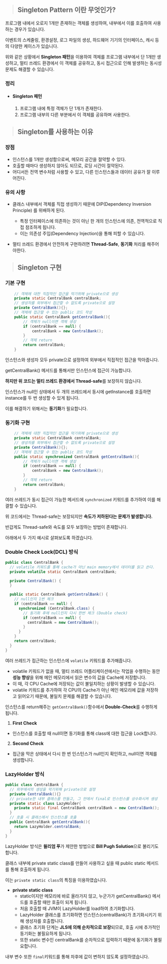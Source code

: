 > ## Singleton Pattern 이란 무엇인가?
프로그램 내에서 오로지 1개만 존재하는 객체를 생성하여, 내부에서 이를 호출하여 사용하는 경우가 있습니다.

이벤트의 스케줄링, 환경설정, 로그 파일의 생성, 하드웨어 기기의 인터페이스, 캐시 등의 다양한 케이스가 있습니다.

위와 같은 상황에서 **Singleton 패턴**을 이용하여 객체를 프로그램 내부에서 단 1개만 생성하고,
멀티 쓰레드 환경에서 이 객체를 공유하고, 동시 접근으로 인해 발생하는 동시성 문제도 해결할 수 있습니다.

### 정리
- #### **Singleton 패턴**
  1. 프로그램 내에 특정 객체가 단 1개가 존재한다.
  2. 프로그램 내부의 다른 부분에서 이 객체를 공유하며 사용한다.

> ## Singleton를 사용하는 이유

### 장점
- 인스턴스를 1개만 생성함으로써, 메모리 공간을 절약할 수 있다.
- 호출할 때마다 생성하지 않아도 되므로, 로딩 시간이 절약된다.
- 어디서든 전역 변수처럼 사용할 수 있고, 다른 인스턴스들과 데이터 공유가 잘 이루어진다.

### 유의 사항
- 클래스 내부에서 객체를 직접 생성하기 때문에 DIP(Dependency Inversion Principle) 를 위배하게 된다.
  - 특정 인터페이스에 의존하는 것이 아닌 한 개의 인스턴스에 의존, 전역적으로 직접 참조하게 됩니다.
  - 이는 의존성 주입(Dependency Injection)을 통해 피할 수 있습니다. 
  
- 멀티 쓰레드 환경에서 안전하게 구현하려면 **Thread-Safe**, **동기화** 처리를 해주어야한다.

> ## Singleton 구현

### 기본 구현
```java
    // 객체에 대한 직접적인 접근을 막기위해 private으로 생성
    private static CentralBank centralBank;
    // 생성자를 외부에서 접근할 수 없도록 private으로 설정
    private CentralBank(){};
    // 객체에 접근할 수 있는 public 코드 작성
    public static CentralBank getCentralBank(){
        // 객체가 null이면 객체 생성
        if (centralBank == null) {
            centralBank = new CentralBank();
        }
        // 객체 return
        return centralBank;
    }
```
인스턴스와 생성자 모두 private으로 설정하여 외부에서 직접적인 접근을 막아줍니다.

getCentralBank() 메서드를 통해서만 인스턴스에 접근이 가능합니다.

**하지만 위 코드는 멀티 쓰레드 환경에서 Thread-safe**를 보장하지 않습니다.

인스턴스가 null인 상태에서 두 개의 쓰레드에서 동시에 getInstance를 호출하면 instance를 두 번 생성할 수 있게 됩니다. 

이를 해결하기 위해서는 **동기화**가 필요합니다.

### 동기화 구현
```java
    // 객체에 대한 직접적인 접근을 막기위해 private으로 생성
    private static CentralBank centralBank;
    // 생성자를 외부에서 접근할 수 없도록 private으로 설정
    private CentralBank(){};
    // 객체에 접근할 수 있는 public 코드 작성
    public static synchronized CentralBank getCentralBank(){
        // 객체가 null이면 객체 생성
        if (centralBank == null) {
            centralBank = new CentralBank();
        }
        // 객체 return
        return centralBank;
    }
```

여러 쓰레드가 동시 접근이 가능한 메서드에 ```synchronized``` 키워드를 추가하여 이를 해결할 수 있습니다.

위 코드에서는 Thread-safe는 보장되지만 **속도가 저하된다는 문제가 발생합니다.**

반갑게도 Thread-safe와 속도를 모두 보장하는 방법이 존재합니다.

아래에서 두 가지 예시로 살펴보도록 하겠습니다.

### Double Check Lock(DCL) 방식

```java
public class CentralBank {
  // volatile 키워드를 통해 cache가 아닌 main memory에서 데이터를 읽고 쓴다.
  private volatile static CentralBank centralBank;

  private CentralBank() {
  }

  public static CentralBank getCentralBank() {
    // null인지 1번 체크
    if (centralBank == null) {
      synchronized (CentralBank.class) {
        // 동기화 후에 null인지 다시 한번 체크 (Double check)
        if (centralBank == null) {
          centralBank = new CentralBank();
        }
      }
    }
    return centralBank;
  }
}
```

여러 쓰레드가 접근하는 인스턴스에 ```volatile``` 키워드를 추가해줍니다.
  - volatile 키워드가 없을 때, 멀티 쓰레드 어플리케이션에서는 작업을 수행하는 동안 **성능 향상**을 위해 메인 메모리에서 읽은 변수의 값을 Cache에 저장합니다.
  - 이 때, 각 CPU Cache에 저장되는 값이 불일치하는 상황이 발생할 수 있습니다.
  - volatile 키워드를 추가하여 각 CPU의 Cache가 아닌 메인 메모리에 값을 저장하고 읽어오기 때문에, 불일치 문제를 해결할 수 있습니다.  
  
인스턴스를 return해주는 ```getCentralBank()```함수에서 **Double-Check**를 수행하게 됩니다.
1. **First Check**
  - 인스턴스를 호출할 때 null이면 동기화를 통해 class에 대한 접근을 Lock합니다.
2. **Second Check**
  - 접근을 막은 상태에서 다시 한 번 인스턴스가 null인지 확인하고, null이면 객체를 생성합니다.

### LazyHolder 방식

```java
public class CentralBank {
  // 외부에서의 생성을 막기위해 private으로 설정
  private CentralBank(){}
  // private한 내부 클래스를 만들고, 그 안에서 final로 인스턴스를 상수화시켜 생성
  private static class LazyHolder{
    private static final CentralBank centralBank = new CentralBank();
  }
  // 호출 시 클래스에서 인스턴스를 호출
  public CentralBank getCentralBank(){
    return LazyHolder.centralBank;
  }
}
```

LazyHolder 방식은 **윌리엄 푸**가 제안한 방법으로 **Bill Pugh Solution**으로 불리기도 합니다.

클래스 내부에 private static class를 만들어 사용하고 싶을 때 public static 메서드를 통해 호출하게 됩니다.

이는 ```private static class```의 특징을 이용하였습니다.
  - **private static class**
    - static이지만 메모리에 바로 올라가지 않고, 누군가가 getCentralBank() 메서드를 호출할 때만 호출이 되게 됩니다.
    - 처음 호출할 때 JVM이 LazyHolder를 load하여 초기화합니다. 
    - LazyHolder 클래스를 초기화하면 인스턴스(centralBank)가 초기화시키기 위해 생성자를 호출합니다.
    - 클래스 초기화 단계는 **JLS에 의해 순차적으로 보장**되므로, 호출 시에 추가적인 동기화는 불필요하게 됩니다.
    - 또한 static 변수인 centralBank를 순차적으로 입력하기 때문에 동기화가 불필요합니다.
    
내부 변수 또한 ```final```키워드를 통해 차후에 값이 변하지 않도록 설정하였습니다.


